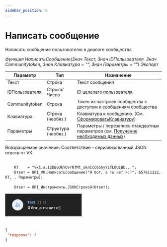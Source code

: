 ```yaml
---
sidebar_position: 5
---
```


# Написать сообщение
Написать сообщение пользователю в диалоге сообщества

*Функция НаписатьСообщение(Знач Текст, Знач IDПользователя, Знач Communitytoken, Знач Клавиатура = "", Знач Параметры = "") Экспорт*

  | Параметр | Тип | Назначение |
  |-|-|-|
  | Текст | Строка | Текст сообщения |
  | IDПользователя | Строка/Число | ID целеовго пользователя |
  | Communitytoken | Строка | Токен из настроек сообщества с доступом к сообщениям сообщества |
  | Клавиатура | Строка (необяз.)| Клавиатура к сообщению. (См. [СформироватьКлавиатуру](../Sformirovat-klaviaturu)) |
  | Параметры | Структура (необяз.) | Параметры / перезапись стандартных параметров (см. [Получение необходимых данных](../)) |
  
  Вовзращаемое значение: Соответствие - сериализованный JSON ответа от VK

```bsl title="Пример кода"
			
	КТ    = "vk1.a.IzbBGUkYUvrNfMt_sknCcC66hyYifL0U1Bb...";
	Ответ = OPI_VK.НаписатьСообщение("Я бот, а ты нет >:)", 657811122, КТ, , Параметры); 

	Ответ = OPI_Инструменты.JSONСтрокой(Ответ);

```

![Результат](img/3.png)

```json title="Результат"

{
 "response": 7
}

```
